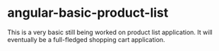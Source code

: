 # angular-basic-product-list

This is a very basic still being worked on product list application.
It will eventually be a full-fledged shopping cart application.
